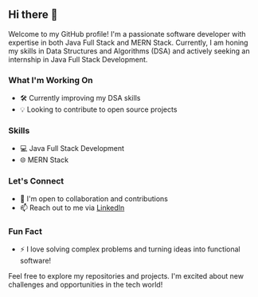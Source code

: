 ## Hi there 👋

Welcome to my GitHub profile! I'm a passionate software developer with expertise in both Java Full Stack and MERN Stack. Currently, I am honing my skills in Data Structures and Algorithms (DSA) and actively seeking an internship in Java Full Stack Development.

### What I'm Working On
- 🛠️ Currently improving my DSA skills
- 💡 Looking to contribute to open source projects

### Skills
- 💻 Java Full Stack Development
- 🌐 MERN Stack

### Let's Connect
- 💬 I'm open to collaboration and contributions
- 📫 Reach out to me via [LinkedIn](https://www.linkedin.com/in/janhavi2409/)

### Fun Fact
- ⚡ I love solving complex problems and turning ideas into functional software!

Feel free to explore my repositories and projects. I'm excited about new challenges and opportunities in the tech world!
